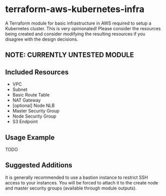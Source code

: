 # terraform-aws-kubernetes-infra

A Terraform module for basic infrastructure in AWS required
to setup a Kubernetes cluster. This is very opinionated!
Please consider the resources being created and consider
modifying the resulting resources if you disagree with the
design decisions.

## NOTE: CURRENTLY UNTESTED MODULE

## Included Resources

* VPC
* Subnet
* Basic Route Table
* NAT Gateway
* [optional] Node NLB
* Master Security Group
* Node Security Group
* S3 Endpoint

## Usage Example

TODO

## Suggested Additions

It is generally recommended to use a bastion instance to
restrict SSH access to your instances. You will be forced
to attach it to the create node and master security groups
(available through module outputs).
